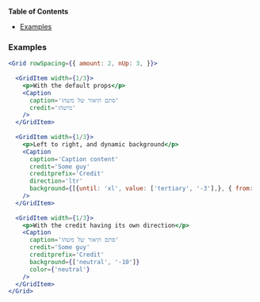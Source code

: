 <!-- START doctoc generated TOC please keep comment here to allow auto update -->
<!-- DON'T EDIT THIS SECTION, INSTEAD RE-RUN doctoc TO UPDATE -->
**Table of Contents**

- [Examples](#examples)

<!-- END doctoc generated TOC please keep comment here to allow auto update -->

### Examples

```jsx
<Grid rowSpacing={{ amount: 2, nUp: 3, }}>
  
  <GridItem width={1/3}>
    <p>With the default props</p> 
    <Caption
      caption='סתם תיאור של משהו'
      credit='מישהו'
    />
  </GridItem>
  
  <GridItem width={1/3}>
    <p>Left to right, and dynamic background</p> 
    <Caption
      caption='Caption content'
      credit='Some guy'
      creditprefix='Credit'
      direction='ltr'
      background={[{until: 'xl', value: ['tertiary', '-3'],}, { from: 'xl', value: 'primary',}, ]}
    />
  </GridItem>
  
  <GridItem width={1/3}>
    <p>With the credit having its own direction</p> 
    <Caption
      caption='סתם תיאור של משהו'
      credit='Some guy'
      creditprefix='Credit'
      background={['neutral', '-10']}
      color={'neutral'}
    />
  </GridItem>
</Grid>
```
